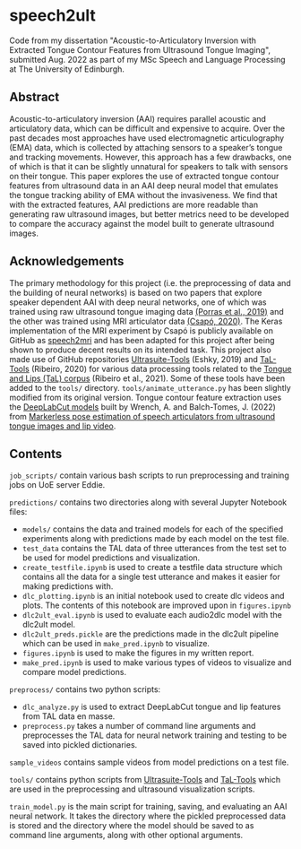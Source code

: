 # speech2ult
Code from my dissertation "Acoustic-to-Articulatory Inversion with Extracted Tongue Contour Features from Ultrasound Tongue Imaging", submitted Aug. 2022 as part of my MSc Speech and Language Processing at The University of Edinburgh.

## Abstract
Acoustic-to-articulatory inversion (AAI) requires parallel acoustic and articulatory data, which can be difficult and expensive to acquire. Over the past decades most approaches have used electromagnetic articulography (EMA) data, which is collected by attaching sensors to a speaker’s tongue and tracking movements. However, this approach has a few drawbacks, one of which is that it can be slightly unnatural for speakers to talk with sensors on their tongue. This paper explores the use of extracted tongue contour features from ultrasound data in an AAI deep neural model that emulates the tongue tracking ability of EMA without the invasiveness. We find that with the extracted features, AAI predictions are more readable than generating raw ultrasound images, but better metrics need to be developed to compare the accuracy against the model built to generate ultrasound images.

## Acknowledgements
The primary methodology for this project (i.e. the preprocessing of data and the building of neural networks) is based on two papers that explore speaker dependent AAI with deep neural networks, one of which was trained using raw ultrasound tongue imaging data [(Porras et al., 2019)](https://arxiv.org/abs/1904.06083) and the other was trained using MRI articulator data [(Csapó, 2020)](https://arxiv.org/abs/2008.02098). The Keras implementation of the MRI experiment by Csapó is publicly available on GitHub as [speech2mri](https://github.com/BME-SmartLab/speech2mri) and has been adapted for this project after being shown to produce decent results on its intended task. This project also made use of GitHub repositories [Ultrasuite-Tools](https://github.com/UltraSuite/ultrasuite-tools) (Eshky, 2019) and [TaL-Tools](https://github.com/UltraSuite/tal-tools) (Ribeiro, 2020) for various data processing tools related to the [Tongue and Lips (TaL) corpus](https://arxiv.org/abs/2011.09804) (Ribeiro et al., 2021). Some of these tools have been added to the `tools/` directory. `tools/animate_utterance.py` has been slightly modified from its original version.
Tongue contour feature extraction uses the [DeepLabCut models](https://github.com/articulateinstruments/DeepLabCut-for-Speech-Production) built by Wrench, A. and Balch-Tomes, J. (2022) from [Markerless pose estimation of speech articulators from ultrasound tongue images and lip video](https://doi.org/10.3390/s22031133).


## Contents
`job_scripts/` contain various bash scripts to run preprocessing and training jobs on UoE server Eddie.

`predictions/` contains two directories along with several Jupyter Notebook files:
  - `models/` contains the data and trained models for each of the specified experiments along with predictions made by each model on the test file.
  - `test_data` contains the TAL data of three utterances from the test set to be used for model predictions and visualization.
  - `create_testfile.ipynb` is used to create a testfile data structure which contains all the data for a single test utterance and makes it easier for making predictions with.
  - `dlc_plotting.ipynb` is an initial notebook used to create dlc videos and plots. The contents of this notebook are improved upon in `figures.ipynb`
  - `dlc2ult_eval.ipynb` is used to evaluate each audio2dlc model with the dlc2ult model.
  - `dlc2ult_preds.pickle` are the predictions made in the dlc2ult pipeline which can be used in `make_pred.ipynb` to visualize.
  - `figures.ipynb` is used to make the figures in my written report.
  - `make_pred.ipynb` is used to make various types of videos to visualize and compare model predictions.

`preprocess/` contains two python scripts:
  - `dlc_analyze.py` is used to extract DeepLabCut tongue and lip features from TAL data en masse.
  -  `preprocess.py` takes a number of command line arguments and preprocesses the TAL data for neural network training and testing to be saved into pickled dictionaries.

`sample_videos` contains sample videos from model predictions on a test file.

`tools/` contains python scripts from [Ultrasuite-Tools](https://github.com/UltraSuite/ultrasuite-tools) and [TaL-Tools](https://github.com/UltraSuite/tal-tools) which are used in the preprocessing and ultrasound visualization scripts.

`train_model.py` is the main script for training, saving, and evaluating an AAI neural network. It takes the directory where the pickled preprocessed data is stored and the directory where the model should be saved to as command line arguments, along with other optional arguments.
